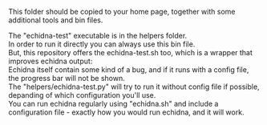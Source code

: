 This folder should be copied to your home page, together with some additional tools and bin files.<br>

The "echidna-test" executable is in the helpers folder.<br>
In order to run it directly you can always use this bin file.<br>
But, this repository offers the echidna-test.sh too, which is a wrapper that improves echidna output:<br>
Echidna itself contain some kind of a bug, and if it runs with a config file, the progress bar will not be shown.<br>
The "helpers/echidna-test.py" will try to run it without config file if possible, depanding of which configuration you'll use.<br>
You can run echidna regularly using "echidna.sh" and include a configuration file - exactly how you would run echidna, and it will work.<br>
